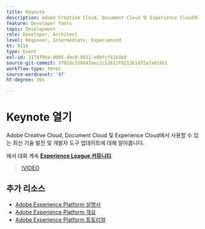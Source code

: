 ```yaml
---
title: Keynote
description: Adobe Creative Cloud, Document Cloud 및 Experience Cloud에서 사용할 수 있는 최신 기술 발전 및 개발자 도구 업데이트에 대해 알아봅니다.
feature: Developer Tools
topic: Development
role: Developer, Architect
level: Beginner, Intermediate, Experienced
kt: 9116
type: Event
exl-id: 3174f90a-0085-4bc0-8651-e8bfcf41b3b9
source-git-commit: 1792dc318643aec2c12613f621361d72a7a918b1
workflow-type: tm+mt
source-wordcount: '87'
ht-degree: 36%

---
```


# Keynote 열기

Adobe Creative Cloud, Document Cloud 및 Experience Cloud에서 사용할 수 있는 최신 기술 발전 및 개발자 도구 업데이트에 대해 알아봅니다.

에서 대화 계속 **[Experience League 커뮤니티](https://adobe.ly/3F2g1ym)**.

>[!VIDEO](https://video.tv.adobe.com/v/337490/?quality=12&learn=on&hidetitle=true)

## 추가 리소스

- [Adobe Experience Platform 설명서](https://experienceleague.adobe.com/docs/experience-platform.html)
- [Adobe Experience Platform 개요](https://experienceleague.adobe.com/docs/experience-platform/landing/home.html?lang=ko)
- [Adobe Experience Platform 튜토리얼](https://experienceleague.adobe.com/docs/platform-learn/tutorials/overview.html?lang=en)
